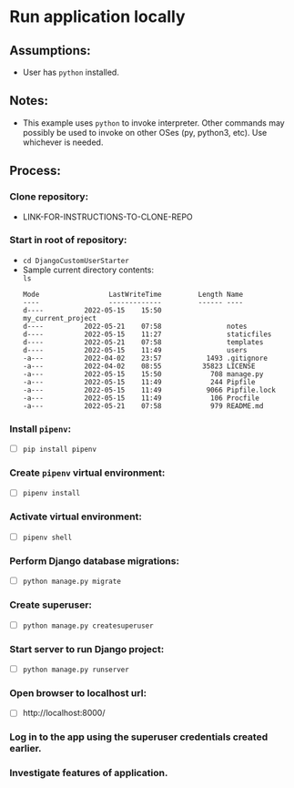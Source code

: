 # Run application locally

## Assumptions:

* User has `python` installed.

## Notes:

* This example uses `python` to invoke interpreter. Other commands may possibly be used to invoke on other OSes (py, python3, etc). Use whichever is needed.

## Process:

### Clone repository:
* LINK-FOR-INSTRUCTIONS-TO-CLONE-REPO

### Start in root of repository: 
* `cd DjangoCustomUserStarter` 
* Sample current directory contents:  
    `ls`  
    ```
    Mode                 LastWriteTime         Length Name
    ----                 -------------         ------ ----
    d----          2022-05-15    15:50                my_current_project
    d----          2022-05-21    07:58                notes
    d----          2022-05-15    11:27                staticfiles
    d----          2022-05-21    07:58                templates
    d----          2022-05-15    11:49                users
    -a---          2022-04-02    23:57           1493 .gitignore
    -a---          2022-04-02    08:55          35823 LICENSE
    -a---          2022-05-15    15:50            708 manage.py
    -a---          2022-05-15    11:49            244 Pipfile
    -a---          2022-05-15    11:49           9066 Pipfile.lock
    -a---          2022-05-15    11:49            106 Procfile
    -a---          2022-05-21    07:58            979 README.md
    ```

### Install `pipenv`:  
- [ ] `pip install pipenv`  

### Create `pipenv` virtual environment:  
- [ ] `pipenv install`  

### Activate virtual environment:  
- [ ] `pipenv shell`  

### Perform Django database migrations:  
- [ ] `python manage.py migrate`  

### Create superuser:  
- [ ] `python manage.py createsuperuser`  

### Start server to run Django project:  
- [ ] `python manage.py runserver`

### Open browser to localhost url:  
- [ ] http://localhost:8000/

### Log in to the app using the superuser credentials created earlier. 

### Investigate features of application.

